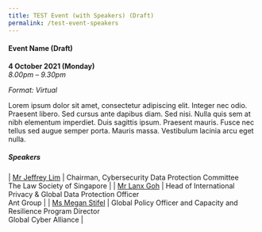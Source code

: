 ```yaml
---
title: TEST Event (with Speakers) (Draft)
permalink: /test-event-speakers
---
```

#### **Event Name (Draft)**

**4 October 2021 (Monday)**  
*8.00pm – 9.30pm*

*Format: Virtual*

Lorem ipsum dolor sit amet, consectetur adipiscing elit. Integer nec odio. Praesent libero. Sed cursus ante dapibus diam. Sed nisi. Nulla quis sem at nibh elementum imperdiet. Duis sagittis ipsum. Praesent mauris. Fusce nec tellus sed augue semper porta. Mauris massa. Vestibulum lacinia arcu eget nulla.

##### **Speakers**

| [Mr Jeffrey Lim](/speaker-jeffrey-lim)  | Chairman, Cybersecurity Data Protection Committee<br>The Law Society of Singapore                  |
| [Mr Lanx Goh](/speaker-lanx-goh)     | Head of International Privacy & Global Data Protection Officer<br>Ant Group     |
| [Ms Megan Stifel](/speaker-megan-stifel) | Global Policy Officer and Capacity and Resilience Program Director<br>Global Cyber Alliance |